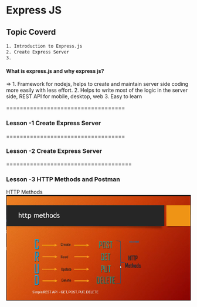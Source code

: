 # Express JS 

## Topic Coverd
    1. Introduction to Express.js
    2. Create Express Server
    3. 

#### What is express.js and why express js?
=> 
    1. Framework for nodejs, helps to create and maintain server side coding more easily with less effort.
    2. Helps to write most of the logic in the server side, REST API for mobile, desktop, web
    3. Easy to learn

===================================
### Lesson -1 Create Express Server

===================================
### Lesson -2 Create Express Server

=====================================
### Lesson -3 HTTP Methods and Postman

HTTP Methods
<img src='./Lesson-1-create-express-server/img/http-methods.png' alt='http-methods'>

